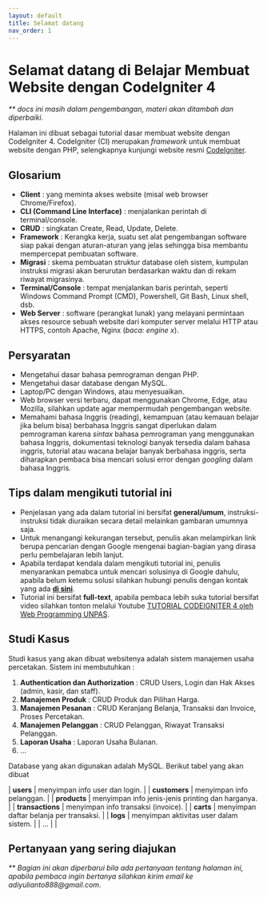 ```yaml
---
layout: default
title: Selamat datang
nav_order: 1
---
```


# Selamat datang di Belajar Membuat Website dengan CodeIgniter 4

_\*\* docs ini masih dalam pengembangan, materi akan ditambah dan diperbaiki._

Halaman ini dibuat sebagai tutorial dasar membuat website dengan CodeIgniter 4. CodeIgniter (CI) merupakan _framework_ untuk membuat website dengan PHP, selengkapnya kunjungi website resmi [CodeIgniter](https://codeigniter.com/).

## Glosarium

- **Client** : yang meminta akses website (misal web browser Chrome/Firefox).
- **CLI (Command Line Interface)** : menjalankan perintah di terminal/console.
- **CRUD** : singkatan Create, Read, Update, Delete.
- **Framework** : Kerangka kerja, suatu set alat pengembangan software siap pakai dengan aturan-aturan yang jelas sehingga bisa membantu mempercepat pembuatan software.
- **Migrasi** : skema pembuatan struktur database oleh sistem, kumpulan instruksi migrasi akan berurutan berdasarkan waktu dan di rekam riwayat migrasinya.
- **Terminal/Console** : tempat menjalankan baris perintah, seperti Windows Command Prompt (CMD), Powershell, Git Bash, Linux shell, dsb.
- **Web Server** : software (perangkat lunak) yang melayani permintaan akses resource sebuah website dari komputer server melalui HTTP atau HTTPS, contoh Apache, Nginx (_baca: engine x_).

## Persyaratan

- Mengetahui dasar bahasa pemrograman dengan PHP.
- Mengetahui dasar database dengan MySQL.
- Laptop/PC dengan Windows, atau menyesuaikan.
- Web browser versi terbaru, dapat menggunakan Chrome, Edge, atau Mozilla, silahkan update agar mempermudah pengembangan website.
- Memahami bahasa Inggris (reading), kemampuan (atau kemauan belajar jika belum bisa) berbahasa Inggris sangat diperlukan dalam pemrograman karena _sintax_ bahasa pemrograman yang menggunakan bahasa Inggris, dokumentasi teknologi banyak tersedia dalam bahasa inggris, tutorial atau wacana belajar banyak berbahasa inggris, serta diharapkan pembaca bisa mencari solusi error dengan _googling_ dalam bahasa Inggris.

## Tips dalam mengikuti tutorial ini

- Penjelasan yang ada dalam tutorial ini bersifat **general/umum**, instruksi-instruksi tidak diuraikan secara detail melainkan gambaran umumnya saja.
- Untuk menangangi kekurangan tersebut, penulis akan melampirkan link berupa pencarian dengan Google mengenai bagian-bagian yang dirasa perlu pembelajaran lebih lanjut.
- Apabila terdapat kendala dalam mengikuti tutorial ini, penulis menyarankan pemabca untuk mencari solusinya di Google dahulu, apabila belum ketemu solusi silahkan hubungi penulis dengan kontak yang ada [**di sini**](https://github.com/ayadiyulianto/ayadiyulianto#reach-me-on).
- Tutorial ini bersifat **full-text**, apabila pembaca lebih suka tutorial bersifat video silahkan tonton melalui Youtube [TUTORIAL CODEIGNITER 4 oleh Web Programming UNPAS](https://www.youtube.com/watch?v=VckqV2wC1gs&list=PLFIM0718LjIUkkIq1Ub6B5dYNb6IlMvtc).

## Studi Kasus

Studi kasus yang akan dibuat websitenya adalah sistem manajemen usaha percetakan. Sistem ini membutuhkan :

1. **Authentication dan Authorization** : CRUD Users, Login dan Hak Akses (admin, kasir, dan staff).
2. **Manajemen Produk** : CRUD Produk dan Pilihan Harga.
3. **Manajemen Pesanan** : CRUD Keranjang Belanja, Transaksi dan Invoice, Proses Percetakan.
4. **Manajemen Pelanggan** : CRUD Pelanggan, Riwayat Transaksi Pelanggan.
5. **Laporan Usaha** : Laporan Usaha Bulanan.
6. ...

Database yang akan digunakan adalah MySQL. Berikut tabel yang akan dibuat

| **users** | menyimpan info user dan login. |
| **customers** | menyimpan info pelanggan. |
| **products** | menyimpan info jenis-jenis printing dan harganya. |
| **transactions** | menyimpan info transaksi (invoice). |
| **carts** | menyimpan daftar belanja per transaksi. |
| **logs** | menyimpan aktivitas user dalam sistem. |
| ... | |

## Pertanyaan yang sering diajukan

_\*\* Bagian ini akan diperbarui bila ada pertanyaan tentang halaman ini, apabila pembaca ingin bertanya silahkan kirim email ke adiyulianto888@gmail.com_.
